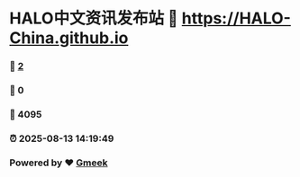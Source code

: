# HALO中文资讯发布站 :link: https://HALO-China.github.io 
### :page_facing_up: [2](https://HALO-China.github.io/tag.html) 
### :speech_balloon: 0 
### :hibiscus: 4095 
### :alarm_clock: 2025-08-13 14:19:49 
### Powered by :heart: [Gmeek](https://github.com/Meekdai/Gmeek)

